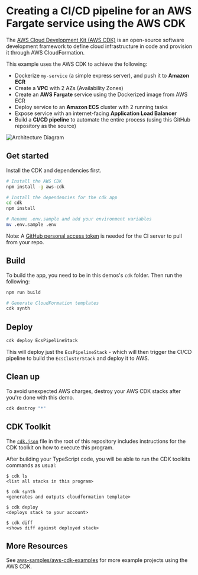 # Creating a CI/CD pipeline for an AWS Fargate service using the AWS CDK

The [AWS Cloud Development Kit (AWS CDK)](https://github.com/aws/aws-cdk) is an open-source software development framework to define cloud infrastructure in code and provision it through AWS CloudFormation.

This example uses the AWS CDK to achieve the following:

- Dockerize `my-service` (a simple express server), and push it to **Amazon ECR**
- Create a **VPC** with 2 AZs (Availability Zones)
- Create an **AWS Fargate** service using the Dockerized image from AWS ECR
- Deploy service to an **Amazon ECS** cluster with 2 running tasks
- Expose service with an internet-facing **Application Load Balancer**
- Build a **CI/CD pipeline** to automate the entire process (using this GitHub repository as the source)

![Architecture Diagram](https://rickymarcon-public.s3.eu-west-2.amazonaws.com/aws-cdk-ecs-cluster.png)

## Get started

Install the CDK and dependencies first.

```bash
# Install the AWS CDK
npm install -g aws-cdk

# Install the dependencies for the cdk app
cd cdk
npm install

# Rename .env.sample and add your environment variables
mv .env.sample .env
```

Note: A [GitHub personal access token](<(https://help.github.com/en/github/authenticating-to-github/creating-a-personal-access-token-for-the-command-line)>) is needed for the CI server to pull from your repo.

## Build

To build the app, you need to be in this demos's `cdk` folder. Then run the following:

```bash
npm run build

# Generate CloudFormation templates
cdk synth
```

## Deploy

```bash
cdk deploy EcsPipelineStack
```

This will deploy just the `EcsPipelineStack` - which will then trigger the CI/CD pipeline to build the `EcsClusterStack` and deploy it to AWS.

## Clean up

To avoid unexpected AWS charges, destroy your AWS CDK stacks after you're done with this demo.

```bash
cdk destroy "*"
```

## CDK Toolkit

The [`cdk.json`](./cdk.json) file in the root of this repository includes
instructions for the CDK toolkit on how to execute this program.

After building your TypeScript code, you will be able to run the CDK toolkits commands as usual:

    $ cdk ls
    <list all stacks in this program>

    $ cdk synth
    <generates and outputs cloudformation template>

    $ cdk deploy
    <deploys stack to your account>

    $ cdk diff
    <shows diff against deployed stack>

## More Resources

See [aws-samples/aws-cdk-examples](https://github.com/aws-samples/aws-cdk-examples#TypeScript) for more example projects using the AWS CDK.
